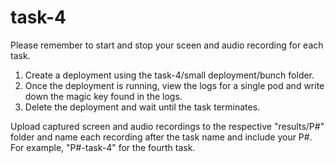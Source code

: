 # task-4

Please remember to start and stop your sceen and audio recording for each task.

1. Create a deployment using the task-4/small deployment/bunch folder. 
2. Once the deployment is running, view the logs for a single pod and write down the magic key found in the logs. 
3. Delete the deployment and wait until the task terminates. 

Upload captured screen and audio recordings to the respective "results/P#" folder and name each recording after the task name and include your P#. For example, "P#-task-4" for the fourth task.
